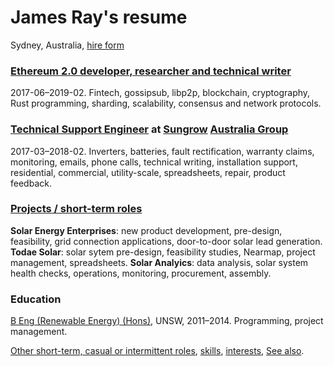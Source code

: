 # James Ray's resume

Sydney, Australia, [hire form](https://docs.google.com/forms/d/e/1FAIpQLSeZ4vGadZrl01nROy3VrL0C1sl9PgS_MMMlaTcDeaUR8Nm5RA/viewform?usp=pp_url)

### [Ethereum 2.0 developer, researcher and technical writer](crypto-industry-experience.md)

2017-06–2019-02. Fintech, gossipsub, libp2p, blockchain, cryptography, Rust programming, sharding, scalability, consensus and network protocols.

### [Technical Support Engineer](tech-support-eng-SG.md) at [Sungrow](https://en.sungrowpower.com/) [Australia Group](https://www.sungrowpower.com.au/)

2017-03–2018-02. Inverters, batteries, fault rectification, warranty claims, monitoring, emails, phone calls, technical writing, installation support, residential, commercial, utility-scale, spreadsheets, repair, product feedback.

### [Projects / short-term roles](sustainability-projects.md)

**Solar Energy Enterprises**: new product development, pre-design, feasibility, grid connection applications, door-to-door solar lead generation.
**Todae Solar**: solar sytem pre-design, feasibility studies, Nearmap, project management, spreadsheets.
**Solar Analyics**: data analysis, solar system health checks, operations, monitoring, procurement, assembly.

### Education

[B Eng (Renewable Energy) (Hons)](education.md), UNSW, 2011–2014. Programming, project management. 

[Other short-term, casual or intermittent roles](training-ground.md), [skills](skills.md), [interests](https://about.me/james.ray), [See also](see-also.md).
